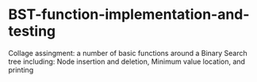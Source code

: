 # BST-function-implementation-and-testing
Collage assingment:
a number of basic functions around a Binary Search tree including:
Node insertion and deletion, Minimum value location, and printing

